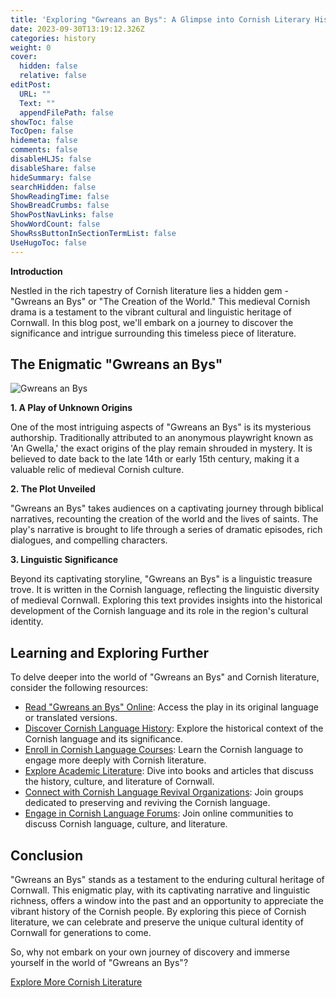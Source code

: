 ```yaml
---
title: 'Exploring "Gwreans an Bys": A Glimpse into Cornish Literary History'
date: 2023-09-30T13:19:12.326Z
categories: history
weight: 0
cover:
  hidden: false
  relative: false
editPost:
  URL: ""
  Text: ""
  appendFilePath: false
showToc: false
TocOpen: false
hidemeta: false
comments: false
disableHLJS: false
disableShare: false
hideSummary: false
searchHidden: false
ShowReadingTime: false
ShowBreadCrumbs: false
ShowPostNavLinks: false
ShowWordCount: false
ShowRssButtonInSectionTermList: false
UseHugoToc: false
---
```


**Introduction**

Nestled in the rich tapestry of Cornish literature lies a hidden gem - "Gwreans an Bys" or "The Creation of the World." This medieval Cornish drama is a testament to the vibrant cultural and linguistic heritage of Cornwall. In this blog post, we'll embark on a journey to discover the significance and intrigue surrounding this timeless piece of literature.


## The Enigmatic "Gwreans an Bys"

![Gwreans an Bys](image_url)

**1. A Play of Unknown Origins**

One of the most intriguing aspects of "Gwreans an Bys" is its mysterious authorship. Traditionally attributed to an anonymous playwright known as 'An Gwella,' the exact origins of the play remain shrouded in mystery. It is believed to date back to the late 14th or early 15th century, making it a valuable relic of medieval Cornish culture.

**2. The Plot Unveiled**

"Gwreans an Bys" takes audiences on a captivating journey through biblical narratives, recounting the creation of the world and the lives of saints. The play's narrative is brought to life through a series of dramatic episodes, rich dialogues, and compelling characters.

**3. Linguistic Significance**

Beyond its captivating storyline, "Gwreans an Bys" is a linguistic treasure trove. It is written in the Cornish language, reflecting the linguistic diversity of medieval Cornwall. Exploring this text provides insights into the historical development of the Cornish language and its role in the region's cultural identity.

## Learning and Exploring Further

To delve deeper into the world of "Gwreans an Bys" and Cornish literature, consider the following resources:

- [Read "Gwreans an Bys" Online](URL): Access the play in its original language or translated versions.
- [Discover Cornish Language History](URL): Explore the historical context of the Cornish language and its significance.
- [Enroll in Cornish Language Courses](URL): Learn the Cornish language to engage more deeply with Cornish literature.
- [Explore Academic Literature](URL): Dive into books and articles that discuss the history, culture, and literature of Cornwall.
- [Connect with Cornish Language Revival Organizations](URL): Join groups dedicated to preserving and reviving the Cornish language.
- [Engage in Cornish Language Forums](URL): Join online communities to discuss Cornish language, culture, and literature.

## Conclusion

"Gwreans an Bys" stands as a testament to the enduring cultural heritage of Cornwall. This enigmatic play, with its captivating narrative and linguistic richness, offers a window into the past and an opportunity to appreciate the vibrant history of the Cornish people. By exploring this piece of Cornish literature, we can celebrate and preserve the unique cultural identity of Cornwall for generations to come.

So, why not embark on your own journey of discovery and immerse yourself in the world of "Gwreans an Bys"?

[Explore More Cornish Literature](URL)
